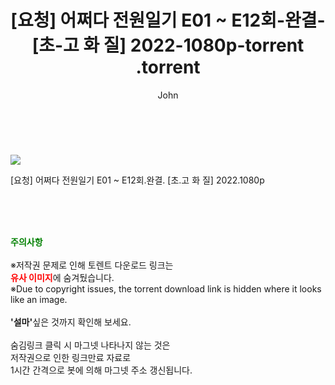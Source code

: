 ﻿---
layout: post
title:  "                   [요청] 어쩌다 전원일기 E01 ~ E12회-완결- [초-고 화 질] 2022-1080p-torrent                .torrent"
author: John
categories: [ 드라마 ]
tags: [  ]
image: https://torrentrj57.com/uploadfile/full/3a244501e4fb0c38fbb57bc330bc01a15aa8a4a5.jpg 
description: "                   [요청] 어쩌다 전원일기 E01 ~ E12회-완결- [초-고 화 질] 2022-1080p-torrent                 torrent 정보 공유"
toc: true
toc_sticky: true
---

<br>
<p><img src="https://torrentrj57.com/uploadfile/full/3a244501e4fb0c38fbb57bc330bc01a15aa8a4a5.jpg"/></p>
 [요청] 어쩌다 전원일기 E01 ~ E12회.완결. [초.고 화 질] 2022.1080p  
    
<br><br><br>
<p data-ke-size="size16"><b><span style="color: green;">주의사항</span></b><br /><br />※저작권 문제로 인해 토렌트 다운로드 링크는<br /><b><span style="color: red;">유사 이미지</span></b>에 숨겨뒀습니다.<br />※Due to copyright issues, the torrent download link is hidden where it looks like an image.<br /><br /><b>'설마'</b>싶은 것까지 확인해 보세요.<br /><br />숨김링크 클릭 시 마그넷 나타나지 않는 것은<br />저작권으로 인한 링크만료 자료로<br />1시간 간격으로 봇에 의해 마그넷 주소 갱신됩니다.</p>
